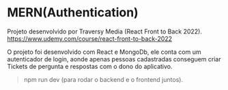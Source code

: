 # MERN(Authentication)
 Projeto desenvolvido por Traversy Media (React Front to Back 2022).
 https://www.udemy.com/course/react-front-to-back-2022

O projeto foi desenvolvido com React e MongoDb, ele conta com um autenticador de login, aonde apenas pessoas cadastradas conseguem criar Tickets de pergunta e respostas com o dono do aplicativo.

> npm run dev (para rodar o backend e o frontend juntos).